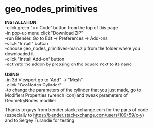 # geo_nodes_primitives

<b>INSTALLATION</b> <br>
-click green "<> Code" button from the top of this page <br>
-in pop-up menu click "Download ZIP" <br>
-run Blender. Go to Edit -> Preferences -> Add-ons <br>
-click "Install" button <br>
-choose geo_nodes_primitives-main.zip from the folder where you downloaded it <br>
-click "Install Add-on" button <br>
-activate the addon by pressing on the square next to its name <br>
<br>
<b>USING</b> <br>
-in 3d Viewport go to "Add" -> "Mesh" <br>
-click "GeoNodes Cylinder" <br>
-to change the parameters of the cylinder that you just made, go to Modifiers Properties (wrench icon) and tweak parameters of GeometryNodes modifier

Thanks to guys from blender.stackexchange.com for the parts of code (especially to https://blender.stackexchange.com/users/109459/x-y) <br>
and to Sergey Turandin for testing <br>
